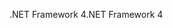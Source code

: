 <span data-ttu-id="7553c-101">.NET Framework 4</span><span class="sxs-lookup"><span data-stu-id="7553c-101">.NET Framework 4</span></span>